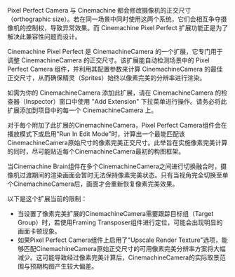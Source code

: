 Pixel Perfect Camera 与 Cinemachine 都会修改摄像机的正交尺寸（orthographic size）。若在同一场景中同时使用这两个系统，它们会相互争夺摄像机的控制权，导致异常效果。而 Cinemachine Pixel Perfect 扩展功能正是为了解决此兼容性问题而设计。

Cinemachine Pixel Perfect 是 CinemachineCamera 的一个扩展，它专门用于调整 CinemachineCamera 的正交尺寸。该扩展能自动检测场景中的 Pixel Perfect Camera 组件，并利用其配置参数来计算 CinemachineCamera 的最佳正交尺寸，从而确保精灵（Sprites）始终以像素完美的分辨率进行渲染。

如需为你的 CinemachineCamera 添加此扩展，请在 CinemachineCamera 的检查器（Inspector）窗口中使用 "Add Extension" 下拉菜单进行操作。请务必将此扩展添加到项目中的每一个 CinemachineCamera 上。

对于每个附加了此扩展的CinemachineCamera，Pixel Perfect Camera组件会在播放模式下或启用"Run In Edit Mode"时，计算出一个最能匹配该CinemachineCamera原始尺寸的像素完美正交尺寸。此举旨在实施像素完美计算的同时，尽可能贴近每个CinemachineCamera最初的构图框架。

当Cinemachine Brain组件在多个CinemachineCamera之间进行切换融合时，摄像机过渡期间的渲染画面会暂时无法保持像素完美状态。只有当视角完全切换至单个CinemachineCamera后，画面才会重新恢复像素完美效果。

以下是这个扩展当前的限制：

- 当设置了像素完美扩展的CinemachineCamera需要跟踪目标组（Target Group）时，若使用Framing Transposer组件进行定位，可能会出现明显的画面卡顿现象。
- 如果Pixel Perfect Camera组件上启用了"Upscale Render Texture"选项，能够匹配CinemachineCamera原始正交尺寸的可用像素完美分辨率方案将大幅减少。这可能导致经过像素完美计算后，CinemachineCamera的实际取景范围与预期构图产生较大偏差。
